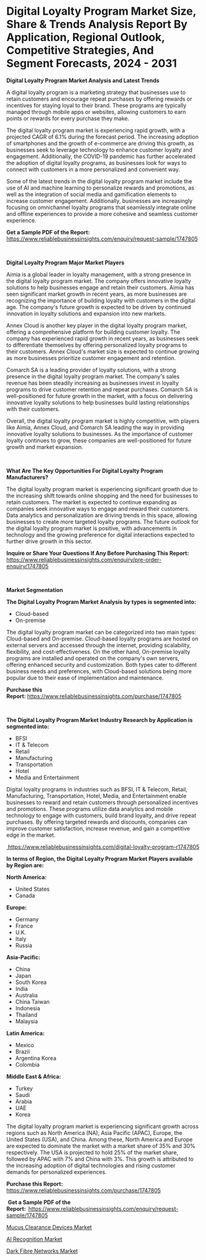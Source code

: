 <p><h1>Digital Loyalty Program Market Size, Share & Trends Analysis Report By Application, Regional Outlook, Competitive Strategies, And Segment Forecasts, 2024 - 2031</h1></p><p><strong>Digital Loyalty Program Market Analysis and Latest Trends</strong></p>
<p><p>A digital loyalty program is a marketing strategy that businesses use to retain customers and encourage repeat purchases by offering rewards or incentives for staying loyal to their brand. These programs are typically managed through mobile apps or websites, allowing customers to earn points or rewards for every purchase they make.</p><p>The digital loyalty program market is experiencing rapid growth, with a projected CAGR of 6.1% during the forecast period. The increasing adoption of smartphones and the growth of e-commerce are driving this growth, as businesses seek to leverage technology to enhance customer loyalty and engagement. Additionally, the COVID-19 pandemic has further accelerated the adoption of digital loyalty programs, as businesses look for ways to connect with customers in a more personalized and convenient way.</p><p>Some of the latest trends in the digital loyalty program market include the use of AI and machine learning to personalize rewards and promotions, as well as the integration of social media and gamification elements to increase customer engagement. Additionally, businesses are increasingly focusing on omnichannel loyalty programs that seamlessly integrate online and offline experiences to provide a more cohesive and seamless customer experience.</p></p>
<p><strong>Get a Sample PDF of the Report:&nbsp;</strong> <a href="https://www.reliablebusinessinsights.com/enquiry/request-sample/1747805">https://www.reliablebusinessinsights.com/enquiry/request-sample/1747805</a></p>
<p>&nbsp;</p>
<p><strong>Digital Loyalty Program Major Market Players</strong></p>
<p><p>Aimia is a global leader in loyalty management, with a strong presence in the digital loyalty program market. The company offers innovative loyalty solutions to help businesses engage and retain their customers. Aimia has seen significant market growth in recent years, as more businesses are recognizing the importance of building loyalty with customers in the digital age. The company's future growth is expected to be driven by continued innovation in loyalty solutions and expansion into new markets.</p><p>Annex Cloud is another key player in the digital loyalty program market, offering a comprehensive platform for building customer loyalty. The company has experienced rapid growth in recent years, as businesses seek to differentiate themselves by offering personalized loyalty programs to their customers. Annex Cloud's market size is expected to continue growing as more businesses prioritize customer engagement and retention.</p><p>Comarch SA is a leading provider of loyalty solutions, with a strong presence in the digital loyalty program market. The company's sales revenue has been steadily increasing as businesses invest in loyalty programs to drive customer retention and repeat purchases. Comarch SA is well-positioned for future growth in the market, with a focus on delivering innovative loyalty solutions to help businesses build lasting relationships with their customers.</p><p>Overall, the digital loyalty program market is highly competitive, with players like Aimia, Annex Cloud, and Comarch SA leading the way in providing innovative loyalty solutions to businesses. As the importance of customer loyalty continues to grow, these companies are well-positioned for future growth and market expansion.</p></p>
<p>&nbsp;</p>
<p><strong>What Are The Key Opportunities For Digital Loyalty Program Manufacturers?</strong></p>
<p><p>The digital loyalty program market is experiencing significant growth due to the increasing shift towards online shopping and the need for businesses to retain customers. The market is expected to continue expanding as companies seek innovative ways to engage and reward their customers. Data analytics and personalization are driving trends in this space, allowing businesses to create more targeted loyalty programs. The future outlook for the digital loyalty program market is positive, with advancements in technology and the growing preference for digital interactions expected to further drive growth in this sector.</p></p>
<p><strong>Inquire or Share Your Questions If Any Before Purchasing This Report:</strong> <a href="https://www.reliablebusinessinsights.com/enquiry/pre-order-enquiry/1747805">https://www.reliablebusinessinsights.com/enquiry/pre-order-enquiry/1747805</a></p>
<p>&nbsp;</p>
<p><strong>Market Segmentation</strong></p>
<p><strong>The Digital Loyalty Program Market Analysis by types is segmented into:</strong></p>
<p><ul><li>Cloud-based</li><li>On-premise</li></ul></p>
<p><p>The digital loyalty program market can be categorized into two main types: Cloud-based and On-premise. Cloud-based loyalty programs are hosted on external servers and accessed through the internet, providing scalability, flexibility, and cost-effectiveness. On the other hand, On-premise loyalty programs are installed and operated on the company's own servers, offering enhanced security and customization. Both types cater to different business needs and preferences, with Cloud-based solutions being more popular due to their ease of implementation and maintenance.</p></p>
<p><strong>Purchase this Report:&nbsp;</strong><a href="https://www.reliablebusinessinsights.com/purchase/1747805">https://www.reliablebusinessinsights.com/purchase/1747805</a></p>
<p>&nbsp;</p>
<p><strong>The Digital Loyalty Program Market Industry Research by Application is segmented into:</strong></p>
<p><ul><li>BFSI</li><li>IT & Telecom</li><li>Retail</li><li>Manufacturing</li><li>Transportation</li><li>Hotel</li><li>Media and Entertainment</li></ul></p>
<p><p>Digital loyalty programs in industries such as BFSI, IT & Telecom, Retail, Manufacturing, Transportation, Hotel, Media, and Entertainment enable businesses to reward and retain customers through personalized incentives and promotions. These programs utilize data analytics and mobile technology to engage with customers, build brand loyalty, and drive repeat purchases. By offering targeted rewards and discounts, companies can improve customer satisfaction, increase revenue, and gain a competitive edge in the market.</p></p>
<p><a href="https://www.reliablebusinessinsights.com/digital-loyalty-program-r1747805">&nbsp;https://www.reliablebusinessinsights.com/digital-loyalty-program-r1747805</a></p>
<p><strong>In terms of Region, the Digital Loyalty Program Market Players available by Region are:</strong></p>
<p>
    <p> <strong> North America: </strong>
        <ul>
            <li>United States</li>
            <li>Canada</li>
        </ul>
        </p> 
    <p> <strong> Europe: </strong>
        <ul>
            <li>Germany</li>
            <li>France</li>
            <li>U.K.</li>
            <li>Italy</li>
            <li>Russia</li>
        </ul>
        </p> 
    <p> <strong> Asia-Pacific: </strong>
        <ul>
            <li>China</li>
            <li>Japan</li>
            <li>South Korea</li>
            <li>India</li>
            <li>Australia</li>
            <li>China Taiwan</li>
            <li>Indonesia</li>
            <li>Thailand</li>
            <li>Malaysia</li>
        </ul>
        </p> 
    <p> <strong> Latin America: </strong>
        <ul>
            <li>Mexico</li>
            <li>Brazil</li>
            <li>Argentina Korea</li>
            <li>Colombia</li>
        </ul>
        </p> 
    <p> <strong> Middle East & Africa: </strong>
        <ul>
            <li>Turkey</li>
            <li>Saudi</li>
            <li>Arabia</li>
            <li>UAE</li>
            <li>Korea</li>
        </ul>
    </p>
    </p>
<p><p>The digital loyalty program market is experiencing significant growth across regions such as North America (NA), Asia Pacific (APAC), Europe, the United States (USA), and China. Among these, North America and Europe are expected to dominate the market with a market share of 35% and 30% respectively. The USA is projected to hold 25% of the market share, followed by APAC with 7% and China with 3%. This growth is attributed to the increasing adoption of digital technologies and rising customer demands for personalized experiences.</p></p>
<p><strong>Purchase this Report: </strong><a href="https://www.reliablebusinessinsights.com/purchase/1747805">https://www.reliablebusinessinsights.com/purchase/1747805</a></p>
<p>&nbsp;<strong>Get a Sample PDF of the Report:&nbsp;&nbsp;</strong><a href="https://www.reliablebusinessinsights.com/enquiry/request-sample/1747805">https://www.reliablebusinessinsights.com/enquiry/request-sample/1747805</a></p>
<p><strong></strong></p>
<p><p><a href="https://view.publitas.com/reportprime-1/insights-into-the-mucus-clearance-devices-industry-market-financial-status-market-size-and-revenue-analysis-up-to-2031/">Mucus Clearance Devices Market</a></p><p><a href="https://github.com/Chiragrp22/Market-Research-Report-List-5/blob/main/ai-recognition-market.md">AI Recognition Market</a></p><p><a href="https://github.com/nandosuryapratama/Market-Research-Report-List-1/blob/main/dark-fibre-networks-market.md">Dark Fibre Networks Market</a></p></p>